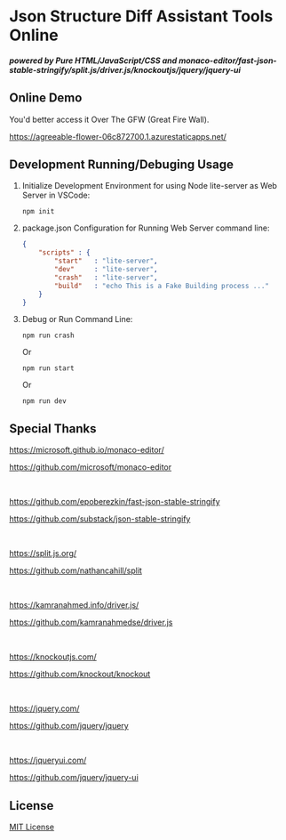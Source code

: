 # Json Structure Diff Assistant Tools Online

##### powered by Pure HTML/JavaScript/CSS and monaco-editor/fast-json-stable-stringify/split.js/driver.js/knockoutjs/jquery/jquery-ui

## Online Demo

You'd better access it Over The GFW (Great Fire Wall).

https://agreeable-flower-06c872700.1.azurestaticapps.net/

## Development Running/Debuging Usage

1. Initialize Development Environment for using Node lite-server as Web Server in VSCode:
    ```
    npm init
    ```

2. package.json Configuration for Running Web Server command line:
    ```json
    {
        "scripts" : {
            "start"   : "lite-server",
            "dev"     : "lite-server",
            "crash"   : "lite-server",
            "build"   : "echo This is a Fake Building process ..."
        }
    }
    ```

3. Debug or Run Command Line:

    ```
    npm run crash
    ```
    Or
    ```
    npm run start
    ```
    Or
    ```
    npm run dev
    ```

## Special Thanks

<https://microsoft.github.io/monaco-editor/>

https://github.com/microsoft/monaco-editor

<br>
    
https://github.com/epoberezkin/fast-json-stable-stringify

https://github.com/substack/json-stable-stringify

<br>

https://split.js.org/

https://github.com/nathancahill/split

<br>

https://kamranahmed.info/driver.js/

https://github.com/kamranahmedse/driver.js

<br>

https://knockoutjs.com/

https://github.com/knockout/knockout

<br>

https://jquery.com/

https://github.com/jquery/jquery

<br>

https://jqueryui.com/

https://github.com/jquery/jquery-ui

## License

[MIT License](blob/master/LICENSE)
